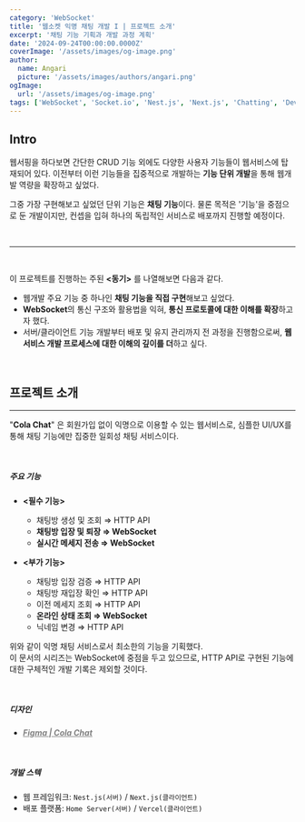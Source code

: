 ```yaml
---
category: 'WebSocket'
title: '웹소켓 익명 채팅 개발 I | 프로젝트 소개'
excerpt: '채팅 기능 기획과 개발 과정 계획'
date: '2024-09-24T00:00:00.0000Z'
coverImage: '/assets/images/og-image.png'
author:
  name: Angari
  picture: '/assets/images/authors/angari.png'
ogImage:
  url: '/assets/images/og-image.png'
tags: ['WebSocket', 'Socket.io', 'Nest.js', 'Next.js', 'Chatting', 'Dev Log', 'Cola Chat']
---
```


## **Intro**

웹서핑을 하다보면 간단한 CRUD 기능 외에도 다양한 사용자 기능들이 웹서비스에 탑재되어 있다.
이전부터 이런 기능들을 집중적으로 개발하는 **기능 단위 개발**을 통해 웹개발 역량을 확장하고 싶었다.

그중 가장 구현해보고 싶었던 단위 기능은 **채팅 기능**이다.
물론 목적은 '기능'을 중점으로 둔 개발이지만, 컨셉을 입혀 하나의 독립적인 서비스로 배포까지 진행할 예정이다.

<br>

---

<br>

이 프로젝트를 진행하는 주된 **<동기>** 를 나열해보면 다음과 같다.

- 웹개발 주요 기능 중 하나인 **채팅 기능을 직접 구현**해보고 싶었다.
- **WebSocket**의 통신 구조와 활용법을 익혀, **통신 프로토콜에 대한 이해를 확장**하고자 했다.
- 서버/클라이언트 기능 개발부터 배포 및 유지 관리까지 전 과정을 진행함으로써, **웹 서비스 개발 프로세스에 대한 이해의 깊이를 더**하고 싶다.

<br>

## **프로젝트 소개**
---

"**Cola Chat**" 은 회원가입 없이 익명으로 이용할 수 있는 웹서비스로, 심플한 UI/UX를 통해 채팅 기능에만 집중한 일회성 채팅 서비스이다.

<br>

##### **주요 기능**

- **<필수 기능>**

  - 채팅방 생성 및 조회 ⇒ HTTP API
  - **채팅방 입장 및 퇴장 ⇒ WebSocket**
  - **실시간 메세지 전송 ⇒ WebSocket**

- **<부가 기능>**

  - 채팅방 입장 검증 ⇒ HTTP API
  - 채팅방 재입장 확인 ⇒ HTTP API
  - 이전 메세지 조회 ⇒ HTTP API
  - **온라인 상태 조회 ⇒ WebSocket**
  - 닉네임 변경 ⇒ HTTP API


위와 같이 익명 채팅 서비스로서 최소한의 기능을 기획했다.  
이 문서의 시리즈는 WebSocket에 중점을 두고 있으므로, HTTP API로 구현된 기능에 대한 구체적인 개발 기록은 제외할 것이다.

<br>

##### **디자인**

- <a href="https://www.figma.com/design/WL5rei8ERwFEWU7hidx1y3/Cola-Chat?node-id=0-1&m=dev&t=fzyXMEM3gmi5ybZA-1" target="_blank" style="font-weight: bold; font-style: italic; color: gray;">Figma | Cola Chat</a> 

<br>

##### **개발 스텍**

- 웹 프레임워크: `Nest.js(서버)` / `Next.js(클라이언트)`
- 배포 플랫폼: `Home Server(서버)` / `Vercel(클라이언트)`
